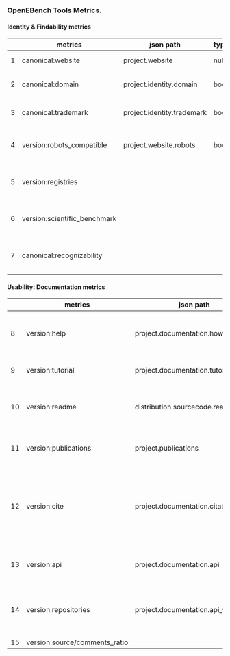 ### OpenEBench Tools Metrics.

#### Identity & Findability metrics

|   | metrics                        | json path                           | type | description                                                        |
|---|--------------------------------|-------------------------------------|-------|-------------------------------------------------------------------|
| 1 | canonical:website              | project.website                     | null  | Project/software has a web page.                                  |
| 2 | canonical:domain               | project.identity.domain             | bool  | Project/software has its own domain name.                         |
| 3 | canonical:trademark            | project.identity.trademark          | bool  | Project/software name is trade-marked.                            |
| 4 | version:robots_compatible      | project.website.robots              | bool  | Could Search Engine Robots track their website?                   |
| 5 | version:registries             |                                     |       | Software registries that include the software.                    |
| 6 | version:scientific_benchmark   |                                     |       | Software is a part of scientific benchmark activities.            |
| 7 | canonical:recognizability      |                                     |       | Project/software has a distinct name within its application area. |

#### Usability: Documentation metrics

|    | metrics                       | json path                           | type  | description                                                                                                        |
|----|-------------------------------|-------------------------------------|-------|--------------------------------------------------------------------------------------------------------------------|
| 8  | version:help                  | project.documentation.howto         | uri   | Whether there is a general help about how to use the tool.                                                         |
| 9  | version:tutorial              | project.documentation.tutorial      | uri   | Whether there is a tutorial associated.                                                                            |
| 10 | version:readme                | distribution.sourcecode.readme      |       | Whether there is a readme file distributed along the code.                                                         |
| 11 | version:publications          | project.publications                | int   | Whether the resource has an associated publication.                                                                |
| 12 | version:cite                  | project.documentation.citation      | bool  | Whether the resource includes an statement on how to cite it  and potentially associated algorithms, methods, etc. |
| 13 | version:api                   | project.documentation.api           | uri   | Complete API documentation (e.g. JavaDoc, Doxygen).                                                                |
| 14 | version:repositories          | project.documentation.api_versioned | uri[] | Whether the API documentation is held under version control system.                                                |
| 15 | version:source/comments_ratio |                                     |       |                                                                                                                    |
